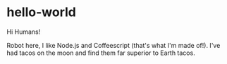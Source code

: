 hello-world
===========

Hi Humans!

Robot here, I like Node.js and Coffeescript (that's what I'm made of!).
I've had tacos on the moon and find them far superior to Earth tacos.

